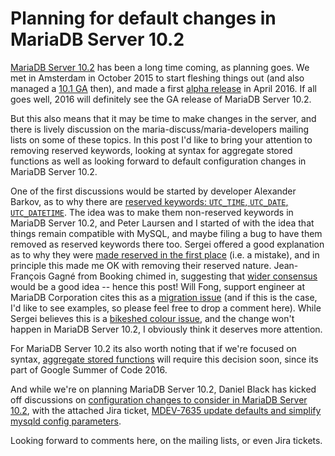 # Planning for default changes in MariaDB Server 10.2

[MariaDB Server 10.2](https://mariadb.com/kb/en/what-is-mariadb-102/) has been a long time coming, as planning goes. We met in Amsterdam in October 2015 to start fleshing things out (and also managed a [10.1 GA](https://mariadb.com/kb/en/mariadb/mariadb-1018-release-notes/) then), and made a first [alpha release](https://mariadb.com/kb/en/mariadb-1020-release-notes/) in April 2016. If all goes well, 2016 will definitely see the GA release of MariaDB Server 10.2.

But this also means that it may be time to make changes in the server, and there is lively discussion on the maria-discuss/maria-developers mailing lists on some of these topics. In this post I'd like to bring your attention to removing reserved keywords, looking at syntax for aggregate stored functions as well as looking forward to default configuration changes in MariaDB Server 10.2.

One of the first discussions would be started by developer Alexander Barkov, as to why there are [reserved keywords: `UTC_TIME`, `UTC_DATE`, `UTC_DATETIME`](https://lists.launchpad.net/maria-developers/msg09540.html). The idea was to make them non-reserved keywords in MariaDB Server 10.2, and Peter Laursen and I started of with the idea that things remain compatible with MySQL, and maybe filing a bug to have them removed as reserved keywords there too. Sergei offered a good explanation as to why they were [made reserved in the first place](https://lists.launchpad.net/maria-developers/msg09544.html) (i.e. a mistake), and in principle this made me OK with removing their reserved nature. Jean-François Gagné from Booking chimed in, suggesting that [wider consensus](https://lists.launchpad.net/maria-developers/msg09558.html) would be a good idea -- hence this post! Will Fong, support engineer at MariaDB Corporation cites this as a [migration issue](https://lists.launchpad.net/maria-developers/msg09545.html) (and if this is the case, I'd like to see examples, so please feel free to drop a comment here). While Sergei believes this is a [bikeshed colour issue](https://lists.launchpad.net/maria-developers/msg09560.html), and the change won't happen in MariaDB Server 10.2, I obviously think it deserves more attention.

For MariaDB Server 10.2 its also worth noting that if we're focused on syntax, [aggregate stored functions](https://jira.mariadb.org/browse/MDEV-7773) will require this decision soon, since its part of Google Summer of Code 2016.

And while we're on planning MariaDB Server 10.2, Daniel Black has kicked off discussions on [configuration changes to consider in MariaDB Server 10.2](https://lists.launchpad.net/maria-discuss/msg03577.html), with the attached Jira ticket, [MDEV-7635 update defaults and simplify mysqld config parameters](https://jira.mariadb.org/browse/MDEV-7635).

Looking forward to comments here, on the mailing lists, or even Jira tickets.